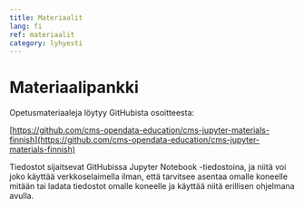 ```yaml
---
title: Materiaalit
lang: fi
ref: materiaalit
category: lyhyesti
---
```


# Materiaalipankki

Opetusmateriaaleja löytyy GitHubista osoitteesta:

[https://github.com/cms-opendata-education/cms-jupyter-materials-finnish](https://github.com/cms-opendata-education/cms-jupyter-materials-finnish)

Tiedostot sijaitsevat GitHubissa Jupyter Notebook -tiedostoina, ja niitä voi joko käyttää verkkoselaimella ilman, että tarvitsee asentaa omalle koneelle mitään tai ladata tiedostot omalle koneelle ja käyttää niitä erillisen ohjelmana avulla.
